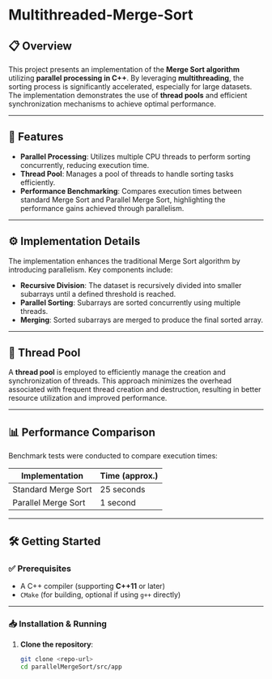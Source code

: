 # Multithreaded-Merge-Sort

## 📋 Overview

This project presents an implementation of the **Merge Sort algorithm** utilizing **parallel processing in C++**. By leveraging **multithreading**, the sorting process is significantly accelerated, especially for large datasets. The implementation demonstrates the use of **thread pools** and efficient synchronization mechanisms to achieve optimal performance.

---

## 🚀 Features

- **Parallel Processing**: Utilizes multiple CPU threads to perform sorting concurrently, reducing execution time.
- **Thread Pool**: Manages a pool of threads to handle sorting tasks efficiently.
- **Performance Benchmarking**: Compares execution times between standard Merge Sort and Parallel Merge Sort, highlighting the performance gains achieved through parallelism.

---

## ⚙️ Implementation Details

The implementation enhances the traditional Merge Sort algorithm by introducing parallelism. Key components include:

- **Recursive Division**: The dataset is recursively divided into smaller subarrays until a defined threshold is reached.
- **Parallel Sorting**: Subarrays are sorted concurrently using multiple threads.
- **Merging**: Sorted subarrays are merged to produce the final sorted array.

---

## 🧵 Thread Pool

A **thread pool** is employed to efficiently manage the creation and synchronization of threads. This approach minimizes the overhead associated with frequent thread creation and destruction, resulting in better resource utilization and improved performance.

---

## 📊 Performance Comparison

Benchmark tests were conducted to compare execution times:

| Implementation       | Time (approx.) |
|----------------------|----------------|
| Standard Merge Sort  | 25 seconds     |
| Parallel Merge Sort  | 1 second       |


---

## 🛠️ Getting Started

### ✅ Prerequisites

- A C++ compiler (supporting **C++11** or later)
- `CMake` (for building, optional if using `g++` directly)

---

### 📥 Installation & Running

1. **Clone the repository**:
   ```bash
   git clone <repo-url>
   cd parallelMergeSort/src/app
